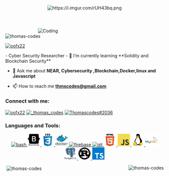 <header class="main-header" role="banner">
  <img src="https://i.imgur.com/rUH43bq.png" alt="https://i.imgur.com/rUH43bq.png"/>
</header>
<h1 align="center"> </h1>

<h3 align="center"></h3>
<img align="right" alt="Coding" width="400" src="https://i.imgur.com/KrXcoSz.png">

 
<p align="left"> <img src="https://komarev.com/ghpvc/?username=thomas-codes&label=Profile%20views&color=0e75b6&style=flat" alt="thomas-codes" /> </p>

<p align="left"> <a href="https://twitter.com/oofx22" target="blank"><img src="https://img.shields.io/twitter/follow/oofx22?logo=twitter&style=for-the-badge" alt="oofx22" /></a> </p>
-    Cyber Security Researcher 
- 🌱 I’m currently learning **Solidity and Blockchain Security**

- 💬 Ask me about **NEAR, Cybersecurity ,Blockchain,Docker,linux and Javascript**

- 📫 How to reach me **thmscodes@gmail.com**

<h3 align="left">Connect with me:</h3>
<p align="left">
<a href="https://twitter.com/oofx22" target="blank"><img align="center" src="https://raw.githubusercontent.com/rahuldkjain/github-profile-readme-generator/master/src/images/icons/Social/twitter.svg" alt="oofx22" height="30" width="40" /></a>
<a href="https://instagram.com/_thomas_codes" target="blank"><img align="center" src="https://raw.githubusercontent.com/rahuldkjain/github-profile-readme-generator/master/src/images/icons/Social/instagram.svg" alt="_thomas_codes" height="30" width="40" /></a>
<a href="https://discord.gg/Thomascodes#2036" target="blank"><img align="center" src="https://raw.githubusercontent.com/rahuldkjain/github-profile-readme-generator/master/src/images/icons/Social/discord.svg" alt="Thomascodes#2036" height="30" width="40" /></a>
</p>

<h3 align="left">Languages and Tools:</h3>
<p align="center"> <a href="https://www.gnu.org/software/bash/" target="_blank" rel="noreferrer"> <img src="https://www.vectorlogo.zone/logos/gnu_bash/gnu_bash-icon.svg" alt="bash" width="40" height="40"/> </a> <a href="https://getbootstrap.com" target="_blank" rel="noreferrer"> <img src="https://raw.githubusercontent.com/devicons/devicon/master/icons/bootstrap/bootstrap-plain-wordmark.svg" alt="bootstrap" width="40" height="40"/> </a> <a href="https://www.w3schools.com/css/" target="_blank" rel="noreferrer"> <img src="https://raw.githubusercontent.com/devicons/devicon/master/icons/css3/css3-original-wordmark.svg" alt="css3" width="40" height="40"/> </a> <a href="https://www.docker.com/" target="_blank" rel="noreferrer"> <img src="https://raw.githubusercontent.com/devicons/devicon/master/icons/docker/docker-original-wordmark.svg" alt="docker" width="40" height="40"/> </a> <a href="https://firebase.google.com/" target="_blank" rel="noreferrer"> <img src="https://www.vectorlogo.zone/logos/firebase/firebase-icon.svg" alt="firebase" width="40" height="40"/> </a> <a href="https://git-scm.com/" target="_blank" rel="noreferrer"> <img src="https://www.vectorlogo.zone/logos/git-scm/git-scm-icon.svg" alt="git" width="40" height="40"/> </a> <a href="https://www.w3.org/html/" target="_blank" rel="noreferrer"> <img src="https://raw.githubusercontent.com/devicons/devicon/master/icons/html5/html5-original-wordmark.svg" alt="html5" width="40" height="40"/> </a> <a href="https://developer.mozilla.org/en-US/docs/Web/JavaScript" target="_blank" rel="noreferrer"> <img src="https://raw.githubusercontent.com/devicons/devicon/master/icons/javascript/javascript-original.svg" alt="javascript" width="40" height="40"/> </a> <a href="https://www.linux.org/" target="_blank" rel="noreferrer"> <img src="https://raw.githubusercontent.com/devicons/devicon/master/icons/linux/linux-original.svg" alt="linux" width="40" height="40"/> </a> <a href="https://www.mysql.com/" target="_blank" rel="noreferrer"> <img src="https://raw.githubusercontent.com/devicons/devicon/master/icons/mysql/mysql-original-wordmark.svg" alt="mysql" width="40" height="40"/> </a> <a href="https://www.postgresql.org" target="_blank" rel="noreferrer"> <img src="https://raw.githubusercontent.com/devicons/devicon/master/icons/postgresql/postgresql-original-wordmark.svg" alt="postgresql" width="40" height="40"/> </a> <a href="https://www.rust-lang.org" target="_blank" rel="noreferrer"> <img src="https://raw.githubusercontent.com/devicons/devicon/master/icons/rust/rust-plain.svg" alt="rust" width="40" height="40"/> </a> <a href="https://www.typescriptlang.org/" target="_blank" rel="noreferrer"> <img src="https://raw.githubusercontent.com/devicons/devicon/master/icons/typescript/typescript-original.svg" alt="typescript" width="40" height="40"/> </a> </p>

<p><img align="right" src="https://github-readme-stats.vercel.app/api/top-langs?username=thomas-codes&show_icons=true&locale=en&layout=compact" alt="thomas-codes" /></p>

<p>&nbsp;<img align="center" src="https://github-readme-stats.vercel.app/api?username=thomas-codes&show_icons=true&locale=en" alt="thomas-codes" /></p>


